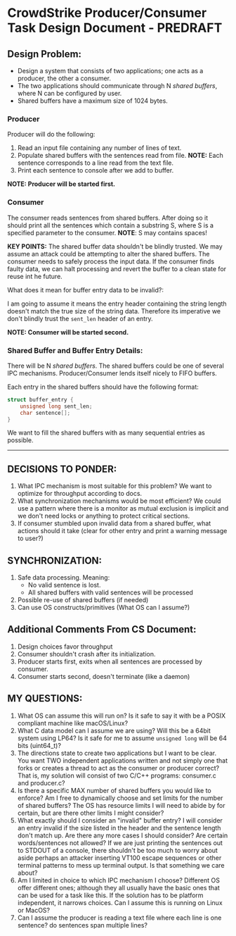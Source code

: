 # CrowdStrike Producer/Consumer Task Design Document - PREDRAFT

## Design Problem:

* Design a system that consists of two applications; one acts as a producer, the other a consumer.
* The two applications should communicate through N  _shared buffers_, where N can be configured by user.
* Shared buffers have a maximum size of 1024 bytes.

### Producer

Producer will do the following:

1. Read an input file containing any number of lines of text.
2. Populate shared buffers with the sentences read from file. **NOTE:** Each sentence
corresponds to a line read from the text file.
3. Print each sentence to console after we add to buffer.

**NOTE: Producer will be started first.**

### Consumer

The consumer reads sentences from shared buffers. After doing so it should print
all the sentences which contain a substring S, where S is a specified parameter to the consumer.
**NOTE**: S may contains spaces!

**KEY POINTS:** The shared buffer data shouldn't be blindly trusted. We may assume an attack could be
attempting to alter the shared buffers. The consumer needs to safely process the input data. If the consumer
finds faulty data, we can halt processing and revert the buffer to a clean state for reuse int he future.

What does it mean for buffer entry data to be invalid?:

I am going to assume it means the entry header
containing the string length doesn't match the true size of the string data. Therefore its imperative we
don't blindly trust the `sent_len` header of an entry.

**NOTE: Consumer will be started second.**

### Shared Buffer and Buffer Entry Details:

There will be N *shared buffers*. The shared buffers could be one of several IPC
mechanisms. Producer/Consumer lends itself nicely to FIFO buffers.

Each entry in the shared buffers should have the following format:

```c
struct buffer_entry {
    unsigned long sent_len;
    char sentence[];
}
```

We want to fill the shared buffers with as many sequential entries as possible.

------------

## DECISIONS TO PONDER:

1. What IPC mechanism is most suitable for this problem? We want to optimize for throughput according to docs.
2. What synchronization mechanisms would be most efficient? We could use a pattern where there is a monitor as mutual exclusion
is implicit and we don't need locks or anything to protect critical sections.
3. If consumer stumbled upon invalid data from a shared buffer, what actions should it take (clear for other entry and print
a warning message to user?)

## SYNCHRONIZATION:

1. Safe data processing. Meaning:
    * No valid sentence is lost.
    * All shared buffers with valid sentences will be processed
2. Possible re-use of shared buffers (if needed)
3. Can use OS constructs/primitives (What OS can I assume?)

## Additional Comments From CS Document:

1. Design choices favor throughput
2. Consumer shouldn't crash after its initialization.
3. Producer starts first, exits when all sentences are processed by consumer.
4. Consumer starts second, doesn't terminate (like a daemon)

## MY QUESTIONS:

1. What OS can assume this will run on? Is it safe to say it with be a POSIX compliant machine like macOS/Linux?
2. What C data model can I assume we are using? Will this be a 64bit system using LP64? Is it safe for me to assume
`unsigned long` will be 64 bits (uint64_t)?
3. The directions state to create two applications but I want to be clear. You want TWO independent applications written
and not simply one that forks or creates a thread to act as the consumer or producer correct? That is, my solution
will consist of two C/C++ programs: consumer.c and producer.c?
4. Is there a specific MAX number of shared buffers you would like to enforce? Am I free to dynamically choose and set limits
for the number of shared buffers? The OS has resource limits I will need to abide by for certain, but are there other limits
I might consider?
5. What exactly should I consider an "invalid" buffer entry? I will consider an entry invalid if the size listed in the header and
the sentence length don't match up. Are there any more cases I should consider? Are certain words/sentences not allowed?
If we are just printing the sentences out to STDOUT of a console, there shouldn't be too much to worry about aside perhaps
an attacker inserting VT100 escape sequences or other terminal patterns to mess up terminal output. Is that something
we care about?
6. Am I limited in choice to which IPC mechanism I choose? Different OS offer different ones; although they all usually have
the basic ones that can be used for a task like this. If the solution has to be platform independent, it narrows choices.
Can I assume this is running on Linux or MacOS?
7. Can I assume the producer is reading a text file where each line is one sentence? do sentences span multiple lines?


